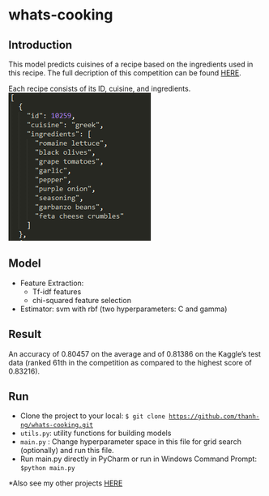 # whats-cooking		
## Introduction  
This model predicts cuisines of a recipe based on the ingredients used in this recipe. The full decription of this competition can be found [HERE](https://www.kaggle.com/c/whats-cooking).  		

Each recipe consists of its ID, cuisine, and ingredients.   
![alt text](/images/train-recipe.PNG "One sample recipe in the dataset") 
## Model  
* Feature Extraction:   
	* Tf-idf features  
	* chi-squared feature selection  
* Estimator: svm with rbf (two hyperparameters: C and gamma)  

## Result
An accuracy of 0.80457 on the average and of 0.81386 on the Kaggle’s test data (ranked 61th in the competition as compared to the highest score of 0.83216).   

## Run
* Clone the project to your local: <code>$ git clone https://github.com/thanh-ng/whats-cooking.git</code>
* `utils.py`: utility functions for building models
* `main.py` : Change hyperparameter space in this file for grid search (optionally) and run this file.   
* Run main.py directly in PyCharm or run in Windows Command Prompt: <code>$python main.py</code>

*Also see my other projects [HERE](http://thanh-ng.github.io/pages/src/)
